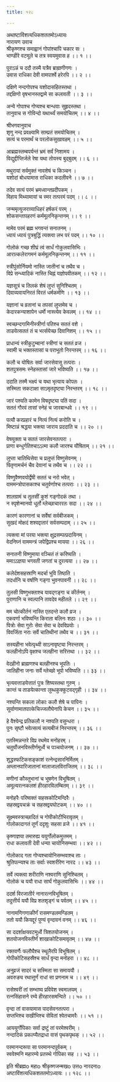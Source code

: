```yaml
---
title: १२८

---
```

अथाष्टाविंशत्यधिकशततमोऽध्यायः  
नारायण उवाच  
श्रीकृष्णश्च समाह्वानं गोपांश्चापि चकार सः ।  
भाण्डीरे वटमूले च तत्र स्वयमुवास ह ।। १ ।।  
  
पुराऽन्नं च ददौ तस्मै यत्रैव ब्राह्मणीगणः ।  
उवास राधिका देवी वामपार्श्वे हरेरपि ।। २ ।।  
  
दक्षिणे नन्दगोपश्च यशोदासहितस्तथा ।  
तद्दक्षिणो वृषभानस्तद्वामे सा कलावती ।। ३ ।।  
  
अन्ये गोपाश्च गोप्यश्च बान्धवाः सुहृदस्तथा ।  
तानुवाच स गोविन्दो यथार्थ्यं समयोचितम् ।। ४ ।।  
  
श्रीभगवानुवाच  
शृणु नन्द प्रवक्ष्यामि साम्प्रतं समयोचितम् ।  
सत्यं च परमार्थं च परलोकसुखावहम् ।। ५ ।।  
  
आब्रह्मस्तम्बपर्यन्तं भ्रमं सर्वं निशामय ।  
विद्युद्दीप्तिर्जले रेषा यथा तोयस्य बुद्बुदम् ।। ६ ।।  
  
मथुरायां सर्वमुक्तं नावशेषं च किञ्चन ।  
यशोदां बोधयामास राधिका कदलीवने ।। ७ ।।  
  
तदेव सत्यं परमं भ्रमध्वान्तप्रदीपकम् ।  
विहाय मिथ्यामायां च स्मर तत्परमं पदम् ।। ८ ।।  
  
जन्ममृत्युजराव्याधिहरं हर्षकरं परम् ।  
शोकसन्तापहरणं कर्ममूलनिकृन्तनम् ।। ९ ।।  
  
मामेव परमं ब्रह्म भगवन्तं सनातनम् ।  
ध्यायं ध्यायं पुत्रबुद्धिं त्यक्त्वा लभ परं पदम् ।। १० ।।  
  
गोलोकं गच्छ शीघ्रं त्वं सार्धं गोकुलवासिभिः ।  
आरात्कलेरागमनं कर्ममूलनिकृन्तनम् ।। ११ ।।  
  
स्त्रीपुंसोर्नियमो नास्ति जातीनां च तथैव च ।  
विप्रे सन्ध्यादिकं नास्ति चिह्नं यज्ञोपवीतकम् ।। १२ ।।  
  
यज्ञसूत्रं च तिलकं शेषं लुप्तं सुनिश्चितम् ।  
दिवाव्यवायनिरतं विरतं धर्मकर्मणि ।। १३ ।।  
  
यज्ञानां च व्रतानां च तपसां लुप्तमेव च ।  
केदारकन्याशापेन धर्मो नास्त्येव केवलम् ।। १४ ।।  
  
स्वच्छन्दगामिनीस्त्रीर्णा पतिश्च सततं वशे ।  
ताडयेत्सततं तं च भर्त्सयेच्छ दिवानिशम् ।। १५ ।।  
  
प्राधान्यं स्त्रीकुटुम्बानां स्त्रीणां च सततं व्रज ।  
स्वामी च भक्तस्तासां च पराभूतो निरन्तरम् ।। १६ ।।  
  
कलौ च योषितः सर्वा जारसेवासु तत्पराः ।  
शतपुत्रसमः स्नेहस्तासां जारे भविष्यति ।। १७ ।।  
  
ददाति तस्मै भक्ष्यं च यथा भृत्याय कोपतः ।  
सस्मिता सकटाक्षा साऽमृतदृष्ट्या निरन्तरम् ।। १८ ।।  
  
जारं पश्यति कामेन विषदृष्ट्या पतिं सदा ।  
सततं गौरवं तासां स्नेहं च जारबान्धवे ।। १९ ।।  
  
पत्यौ करप्रहारं च नित्यं नित्यं करोति च ।  
मिष्टान्नं श्रद्धया भक्त्या जाराय प्रददाति च ।। २० ।।  
  
वेषयुक्ता च सततं जारसेवनतत्परा ।  
प्राणा बन्धुर्गतिश्चाऽऽत्मा कलौ जारश्च यौषिताम् ।। २१ ।।  
  
लुप्ता चातिथिसेवा च प्रलुप्तं विष्णुसेवनम् ।  
पितृणामर्चनं चैव देवानां च तथैव च ।। २२ ।।  
  
विष्णुवैष्णवयोर्द्वेषी सततं च नरो भवेत् ।  
वाममन्त्रोपासकाश्च चतुर्वर्णाश्च तत्पराः ।। २३ ।।  
  
शालग्रामं च तुलसीं कुशं गङ्गोदकं तथा ।  
न स्पृशेन्मानवो धूर्तो म्लेच्छाचाररतः सदा ।। २४ ।।  
  
कारणं कारणानां च सर्वेषां सर्वबीजकम् ।  
सुखदं मोक्षदं शश्वद्दातारं सर्वसम्पदाम् ।। २५ ।।  
  
त्यक्त्वा मां परया भक्त्या क्षुद्रसम्पत्प्रदायिनम् ।  
वेदनिघ्नं वाममन्त्रं जपेद्विप्रश्च मायया ।। २६ ।।  
  
सनातनी विष्णुमाया वञ्चितं तं करिष्यति ।  
ममाऽऽज्ञया भगवती जगतां च दुरत्यया ।। २७ ।।  
  
कलेर्दशसहस्राणि मदर्चा भुवि तिष्ठति ।  
तदर्धानि च वर्षाणि गङ्गा भुवनपावनी ।। २८ ।।  
  
तुलसी विष्णुभक्ताश्च यावद्गङ्गा च कीर्तनम् ।  
पुराणानि च स्वल्पानि तावदेव महीतले ।। २९ ।।  
  
मम चोत्कीर्तनं नास्ति एतदन्ते कलौ व्रज ।  
एकवर्णा भविष्यन्ति किराता बलिनः शठाः ।। ३० ।।  
पित्रोः सेवा गुरोः सेवा सेवा च देवविप्रयोः ।  
विवर्जिता नराः सर्वे चातिथीनां तथैव च ।। ३१ ।।  
  
सस्यहीना भवेत्पृथ्वी साऽनावृष्ट्या निरन्तरम् ।  
फलहीनोऽपि वृक्षश्च जलहीना सरित्तथा ।। ३२ ।।  
  
वेदहीनो ब्राह्मणश्च बलहीनश्च भूपतिः ।  
जातिहीना जनाः सर्वे म्लेच्छो भूपो भविष्यति ।। ३३ ।।  
  
भृत्यवत्ताडयेत्तातं पुत्रः शिष्यस्तथा गुरुम् ।  
कान्तं च ताडयेत्कान्ता लुब्धकुक्कुटवद्गृही ।। ३४ ।।  
  
नश्यन्ति सकला लोकाः कलौ शेषे च पापिनः ।  
सूर्याणामातपात्केचिज्जलौघेनापि केचन ।। ३५ ।।  
  
हे वैश्येन्द्र प्रतिकलौ न नश्यति वसुन्धरा ।  
पुनः सृष्टौ भवेत्सत्यं सत्यबीजं निरन्तरम् ।। ३६ ।।  
  
एतस्मिन्नन्तरे विप्र रथमेव मनोहरम् ।  
चतुर्योजनविस्तीर्णमूर्ध्वे च पञ्चयोजनम् ।। ३७ ।।  
  
शुद्धस्फटिकसङ्काशं रत्नेन्द्रसारनिर्मितम् ।  
अम्लानपारिजातानां मालाजालविराजितम् ।। ३८ ।।  
  
मणीनां कौस्तुभानां च भूषणेन विभूषितम् ।  
अमूल्यरत्नकलशं हीरहारविलम्बितम् ।। ३९ ।।  
  
मनोहरैः परिष्वक्तं सहस्रकोटिमन्दिरैः ।  
सहस्रद्वयचक्रं च सहस्रद्वयघोटकम् ।। ४० ।।  
  
सूक्ष्मवस्त्राच्छादितं च गोपीकोटीभिरावृतम् ।  
गोलोकादागतं तूर्णं ददृशुः सहसा व्रजे ।। ४१ ।।  
  
कृष्णाज्ञया तमारुह्य ययुर्गोलोकमुत्तमम् ।  
राधा कलावती देवी धन्या चायोनिसम्भवा ।। ४२ ।।  
  
गोलोकाद गता गोप्यश्चायोनिसम्भवाश्च ताः ।  
श्रुतिपत्न्यश्च ताः सर्वाः स्वशरीरेण नारद ।। ४३ ।।  
  
सर्वे त्यक्त्वा शरीराणि नश्वराणि सुनिश्चितम् ।  
गोलोकं च ययौ राधा सार्घं गोकुलवासिभिः ।। ४४ ।।  
  
ददर्श विरजातीर्र नानारत्नविभूषितम् ।  
तदुत्तीर्य ययौ विप्र शतशृङ्गं च पर्वतम् ।। ४५ ।।  
  
नानामणिगणाकीर्णं रासमण्डलमण्डितम् ।  
ततो ययौ कियद्दूरं पुण्यं वृन्दावनं वनम् ।। ४६ ।।  
  
सा ददर्शाक्षयवटमूर्ध्वे त्रिशतयोजनम् ।  
शतयोजनविस्तीर्णं शाखाकोटिसमावृतम् ।। ४७ ।।  
  
रक्तवर्णैः फलौघैश्च स्थूलैरपि विभूषितम् ।  
गोपीकोटिसहस्रैश्च सार्धं वृन्दा मनोहरा ।। ४८ ।।  
  
अनुव्रजं सादरं च सस्मिता सा समाययौ ।  
अवरुङ्य रथात्तूर्णं राधां सा प्रणनाम च ।। ४९ ।।  
  
रासेश्वरीं तां सम्भाष्य प्रविवेश स्वमालयम् ।  
रत्नसिंहासने रम्ये हीरहारसमन्विते ।। ५० ।।  
  
वृन्दा तां वासयामास पादसेवनतत्परा ।  
सप्तभिश्च सखीभिश्च सेवितां श्वेतचामरैः ।। ५१ ।।  
  
आययुर्गोपिकाः सर्वा द्रष्टुं तां परमेश्वरीम् ।  
नन्दादिकं प्रकल्प्यैतद्राधा वासं पृथकपृथक् ।। ५२ ।।  
  
परमानन्दरूपा सा परमानन्दपूर्वकम् ।  
स्ववेश्मनि महारम्ये प्रतस्थे गोपिका सह ।। ५३ ।।  
  
इति श्रीब्रह्मo महाo श्रीकृष्णजन्मखo उत्तo नारदनाo  
अष्टाविंशत्यधिकशततमोऽध्यायः ।। १२८ ।।